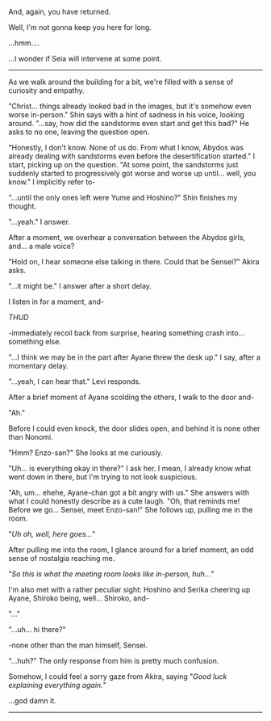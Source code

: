 And, again, you have returned.

Well, I'm not gonna keep you here for long.

...hmm....

...I wonder if Seia will intervene at some point.

---

As we walk around the building for a bit, we're filled with a sense of curiosity and empathy.

"Christ... things already looked bad in the images, but it's somehow even worse in-person." Shin says with a hint of sadness in his voice, looking around. "...say, how did the sandstorms even start and get this bad?" He asks to no one, leaving the question open.

"Honestly, I don't know. None of us do. From what I know, Abydos was already dealing with sandstorms even before the desertification started." I start, picking up on the question. "At some point, the sandstorms just suddenly started to progressively got worse and worse up until... well, you know." I implicitly refer to-

"...until the only ones left were Yume and Hoshino?" Shin finishes my thought.

"...yeah." I answer.

After a moment, we overhear a conversation between the Abydos girls, and... a male voice?

"Hold on, I hear someone else talking in there. Could that be Sensei?" Akira asks.

"...it might be." I answer after a short delay.

I listen in for a moment, and-

*THUD*

-immediately recoil back from surprise, hearing something crash into... something else.

"...I think we may be in the part after Ayane threw the desk up." I say, after a momentary delay.

"...yeah, I can hear that." Levi responds.

After a brief moment of Ayane scolding the others, I walk to the door and-

"Ah."

Before I could even knock, the door slides open, and behind it is none other than Nonomi.

"Hmm? Enzo-san?" She looks at me curiously.

"Uh... is everything okay in there?" I ask her. I mean, I already know what went down in there, but I'm trying to not look suspicious.

"Ah, um... ehehe, Ayane-chan got a bit angry with us." She answers with what I could honestly describe as a cute laugh. "Oh, that reminds me! Before we go... Sensei, meet Enzo-san!" She follows up, pulling me in the room.

"*Uh oh, well, here goes...*"

After pulling me into the room, I glance around for a brief moment, an odd sense of nostalgia reaching me.

"*So this is what the meeting room looks like in-person, huh...*"

I'm also met with a rather peculiar sight: Hoshino and Serika cheering up Ayane, Shiroko being, well... Shiroko, and-

"..."

"...uh... hi there?"

-none other than the man himself, Sensei.

"...huh?" The only response from him is pretty much confusion.

Somehow, I could feel a sorry gaze from Akira, saying "*Good luck explaining everything again.*"

...god damn it.

---

